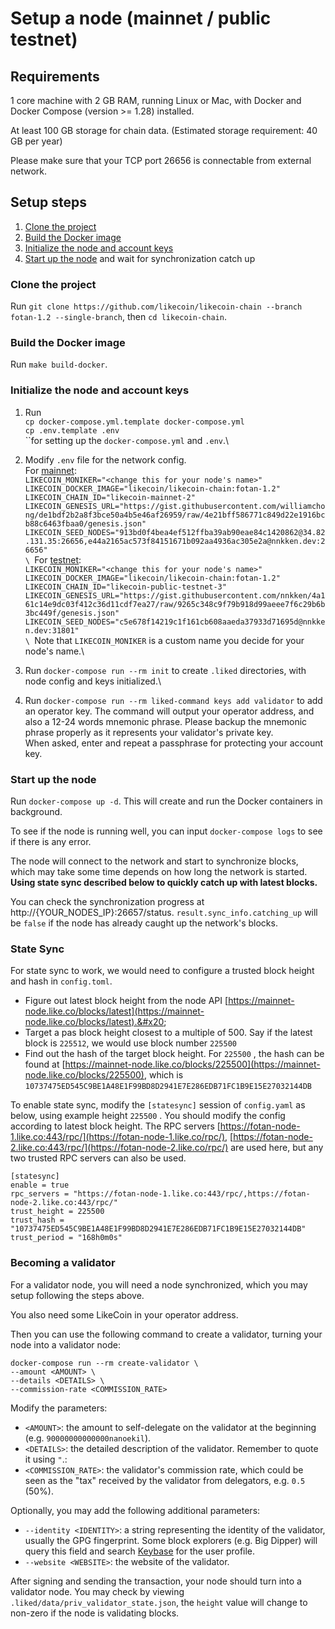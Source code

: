 # Setup a node (mainnet / public testnet)

## Requirements

1 core machine with 2 GB RAM, running Linux or Mac, with Docker and Docker Compose (version >= 1.28) installed.

At least 100 GB storage for chain data. (Estimated storage requirement: 40 GB per year)

Please make sure that your TCP port 26656 is connectable from external network.

## Setup steps

1. [Clone the project](https://github.com/likecoin/likecoin-chain/wiki/Setup-LikeCoin-chain-mainnet-node#clone-the-project)
2. [Build the Docker image](https://github.com/likecoin/likecoin-chain/wiki/Setup-LikeCoin-chain-mainnet-node#build-the-docker-image)
3. [Initialize the node and account keys](https://github.com/likecoin/likecoin-chain/wiki/Setup-LikeCoin-chain-mainnet-node#initialize-the-node-and-account-keys)
4. [Start up the node](https://github.com/likecoin/likecoin-chain/wiki/Setup-LikeCoin-chain-mainnet-node#start-up-the-node) and wait for synchronization catch up

### Clone the project

Run `git clone https://github.com/likecoin/likecoin-chain --branch fotan-1.2 --single-branch`, then `cd likecoin-chain`.

### Build the Docker image

Run `make build-docker`.

### Initialize the node and account keys

1. Run\
   `cp docker-compose.yml.template docker-compose.yml`\
   `cp .env.template .env`\
   ``for setting up the `docker-compose.yml` and `.env`.\

2. Modify `.env` file for the network config.\
   For [mainnet](https://github.com/likecoin/mainnet):\
   `LIKECOIN_MONIKER="<change this for your node's name>"`\
   `LIKECOIN_DOCKER_IMAGE="likecoin/likecoin-chain:fotan-1.2"`\
   `LIKECOIN_CHAIN_ID="likecoin-mainnet-2"`\
   `LIKECOIN_GENESIS_URL="https://gist.githubusercontent.com/williamchong/de1bdf2b2a8f3bce50a4b5e46af26959/raw/4e21bff586771c849d22e1916bcb88c6463fbaa0/genesis.json"`\
   `LIKECOIN_SEED_NODES="913bd0f4bea4ef512ffba39ab90eae84c1420862@34.82.131.35:26656,e44a2165ac573f84151671b092aa4936ac305e2a@nnkken.dev:26656"`\
   ``\
   ``For [testnet](https://github.com/likecoin/testnets):\
   `LIKECOIN_MONIKER="<change this for your node's name>"`\
   `LIKECOIN_DOCKER_IMAGE="likecoin/likecoin-chain:fotan-1.2"`\
   `LIKECOIN_CHAIN_ID="likecoin-public-testnet-3"`\
   `LIKECOIN_GENESIS_URL="https://gist.githubusercontent.com/nnkken/4a161c14e9dc03f412c36d11cdf7ea27/raw/9265c348c9f79b918d99aeee7f6c29b6b3bc449f/genesis.json"`\
   `LIKECOIN_SEED_NODES="c5e678f14219c1f161cb608aaeda37933d71695d@nnkken.dev:31801"`\
   ``\
   ``Note that `LIKECOIN_MONIKER` is a custom name you decide for your node's name.\

3. Run `docker-compose run --rm init` to create `.liked` directories, with node config and keys initialized.\

4. Run `docker-compose run --rm liked-command keys add validator` to add an operator key. The command will output your operator address, and also a 12-24 words mnemonic phrase. Please backup the mnemonic phrase properly as it represents your validator's private key.\
   When asked, enter and repeat a passphrase for protecting your account key.

### Start up the node

Run `docker-compose up -d`. This will create and run the Docker containers in background.

To see if the node is running well, you can input `docker-compose logs` to see if there is any error.

The node will connect to the network and start to synchronize blocks, which may take some time depends on how long the network is started. **Using state sync described below to quickly catch up with latest blocks.**

You can check the synchronization progress at http://{YOUR\_NODES\_IP}:26657/status. `result.sync_info.catching_up` will be `false` if the node has already caught up the network's blocks.

### State Sync

For state sync to work, we would need to configure a trusted block height and hash in `config.toml`.

* Figure out latest block height from the node API [https://mainnet-node.like.co/blocks/latest](https://mainnet-node.like.co/blocks/latest).&#x20;
* Target a pas block height closest to a multiple of 500. Say if the latest block is `225512`, we would use block number `225500`
* Find out the  hash of the target block height. For `225500` , the hash can be found at [https://mainnet-node.like.co/blocks/225500](https://mainnet-node.like.co/blocks/225500), which is `10737475ED545C9BE1A48E1F99BD8D2941E7E286EDB71FC1B9E15E27032144DB`

To enable state sync, modify the `[statesync]` session of `config.yaml` as below, using  example height `225500` . You should modify the config according to latest block height. The RPC servers [https://fotan-node-1.like.co:443/rpc/](https://fotan-node-1.like.co/rpc/), [https://fotan-node-2.like.co:443/rpc/](https://fotan-node-2.like.co/rpc/) are used here, but any two trusted RPC servers can also be used.

```
[statesync]
enable = true
rpc_servers = "https://fotan-node-1.like.co:443/rpc/,https://fotan-node-2.like.co:443/rpc/"
trust_height = 225500
trust_hash = "10737475ED545C9BE1A48E1F99BD8D2941E7E286EDB71FC1B9E15E27032144DB"
trust_period = "168h0m0s"
```

### Becoming a validator

For a validator node, you will need a node synchronized, which you may setup following the steps above.

You also need some LikeCoin in your operator address.

Then you can use the following command to create a validator, turning your node into a validator node:

`docker-compose run --rm create-validator \`\
&#x20;   `--amount <AMOUNT> \`\
&#x20;   `--details <DETAILS> \`\
&#x20;   `--commission-rate <COMMISSION_RATE>`

Modify the parameters:

* `<AMOUNT>`: the amount to self-delegate on the validator at the beginning (e.g. `90000000000000nanoekil`).
* `<DETAILS>`: the detailed description of the validator. Remember to quote it using `"`.:
* `<COMMISSION_RATE>`: the validator's commission rate, which could be seen as the "tax" received by the validator from delegators, e.g. `0.5` (50%).

Optionally, you may add the following additional parameters:

* `--identity <IDENTITY>`: a string representing the identity of the validator, usually the GPG fingerprint. Some block explorers (e.g. Big Dipper) will query this field and search [Keybase](https://keybase.io) for the user profile.
* `--website <WEBSITE>`: the website of the validator.

After signing and sending the transaction, your node should turn into a validator node. You may check by viewing `.liked/data/priv_validator_state.json`, the `height` value will change to non-zero if the node is validating blocks.
